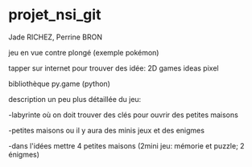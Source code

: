 # projet_nsi_git
Jade RICHEZ, Perrine BRON

jeu en vue contre plongé (exemple pokémon)

tapper sur internet pour trouver des idée: 2D games ideas pixel

bibliothèque py.game (python)

description un peu plus détaillée du jeu:

-labyrinte où on doit trouver des clés pour ouvrir des petites maisons 

-petites maisons ou il y aura des minis jeux et des enigmes 

-dans l'idées mettre 4 petites maisons (2mini jeu: mémorie et puzzle; 2 énigmes)
